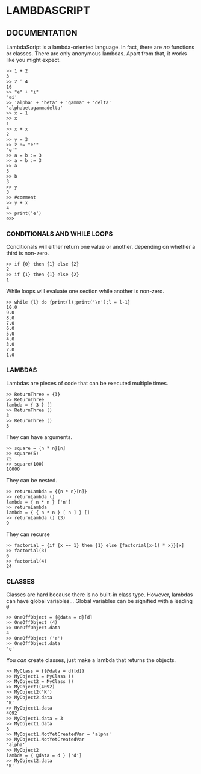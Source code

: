# LAMBDASCRIPT
## DOCUMENTATION
LambdaScript is a lambda-oriented language. In fact, there are *no* functions or classes.
There are only anonymous lambdas. Apart from that, it works like you might expect.
```
>> 1 + 2
3
>> 2 ^ 4
16
>> "e" + "i"
'ei'
>> 'alpha' + 'beta' + 'gamma' + 'delta'
'alphabetagammadelta'
>> x = 1
>> x
1
>> x + x
2
>> y = 3
>> z := "e'"
"e'"
>> a = b := 3
>> a = b := 3
>> a
3
>> b
3
>> y
3
>> #comment
>> y + x
4
>> print('e')
e>>
```

### CONDITIONALS AND WHILE LOOPS
Conditionals will either return one value or another, depending on whether a third is non-zero.
```
>> if {0} then {1} else {2}
2
>> if {1} then {1} else {2}
1
```
While loops will evaluate one section while another is non-zero.
```
>> while {l} do {print(l);print('\n');l = l-1}
10.0
9.0
8.0
7.0
6.0
5.0
4.0
3.0
2.0
1.0
```

### LAMBDAS
Lambdas are pieces of code that can be executed multiple times.
```
>> ReturnThree = {3}
>> ReturnThree
lambda = { 3 } []
>> ReturnThree ()
3
>> ReturnThree ()
3
```
They can have arguments.
```
>> square = {n * n}[n]
>> square(5)
25
>> square(100)
10000
```
They can be nested.
```
>> returnLambda = {{n * n}[n]}
>> returnLambda ()
lambda = { n * n } ['n']
>> returnLambda
lambda = { { n * n } [ n ] } []
>> returnLambda () (3)
9
```
They can recurse
```
>> factorial = {if {x == 1} then {1} else {factorial(x-1) * x}}[x]
>> factorial(3)
6
>> factorial(4)
24
```

### CLASSES
Classes are hard because there is no built-in class type.
However, lambdas can have global variables...
Global variables can be signified with a leading `@`
```
>> OneOffObject = {@data = d}[d]
>> OneOffObject (4)
>> OneOffObject.data
4
>> OneOffObject ('e')
>> OneOffObject.data
'e'
```
You *can* create classes, just make a lambda that returns the objects.
```
>> MyClass = {{@data = d}[d]}
>> MyObject1 = MyClass ()
>> MyObject2 = MyClass ()
>> MyObject1(4092)
>> MyObject2('K')
>> MyObject2.data
'K'
>> MyObject1.data
4092
>> MyObject1.data = 3
>> MyObject1.data
3
>> MyObject1.NotYetCreatedVar = 'alpha'
>> MyObject1.NotYetCreatedVar
'alpha'
>> MyObject2
lambda = { @data = d } ['d']
>> MyObject2.data
'K'
```
